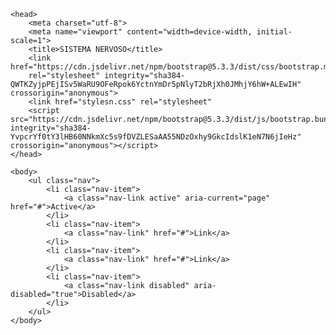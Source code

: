 <!doctype html>
<html>

	<head>
		<meta charset="utf-8">
		<meta name="viewport" content="width=device-width, initial-scale=1">
		<title>SISTEMA NERVOSO</title>
		<link href="https://cdn.jsdelivr.net/npm/bootstrap@5.3.3/dist/css/bootstrap.min.css" 
		rel="stylesheet" integrity="sha384-QWTKZyjpPEjISv5WaRU9OFeRpok6YctnYmDr5pNlyT2bRjXh0JMhjY6hW+ALEwIH" crossorigin="anonymous">
		<link href="stylesn.css" rel="stylesheet"
		<script src="https://cdn.jsdelivr.net/npm/bootstrap@5.3.3/dist/js/bootstrap.bundle.min.js" integrity="sha384-YvpcrYf0tY3lHB60NNkmXc5s9fDVZLESaAA55NDzOxhy9GkcIdslK1eN7N6jIeHz" crossorigin="anonymous"></script>
	</head>
	
 	<body>
		<ul class="nav">
			<li class="nav-item">
				<a class="nav-link active" aria-current="page" href="#">Active</a>
			</li>
			<li class="nav-item">
				<a class="nav-link" href="#">Link</a>
			</li>
			<li class="nav-item">
				<a class="nav-link" href="#">Link</a>
			</li>
			<li class="nav-item">
				<a class="nav-link disabled" aria-disabled="true">Disabled</a>
			</li>
		</ul>
	</body>

</html>
